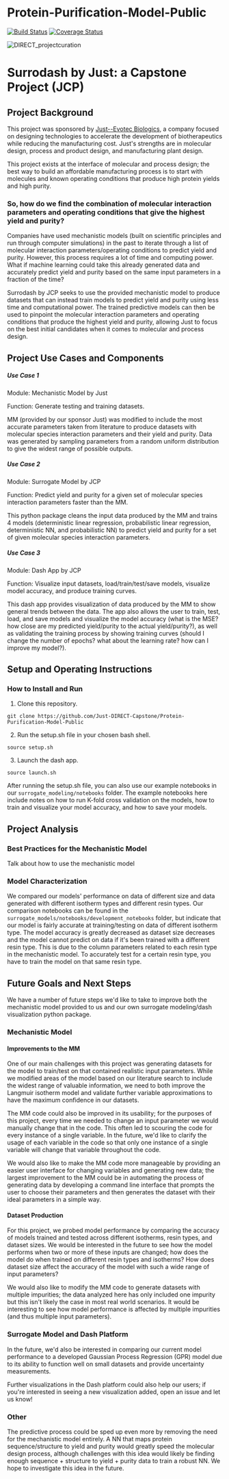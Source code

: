 # Protein-Purification-Model-Public
[![Build Status](https://travis-ci.com/Just-DIRECT-Capstone/Protein-Purification-Model-Public.svg?branch=main)](https://travis-ci.com/Just-DIRECT-Capstone/Protein-Purification-Model-Public)
[![Coverage Status](https://coveralls.io/repos/github/Just-DIRECT-Capstone/Protein-Purification-Model-Public/badge.svg?branch=main)](https://coveralls.io/github/Just-DIRECT-Capstone/Protein-Purification-Model-Public?branch=main)

![DIRECT_projectcuration](https://live.staticflickr.com/65535/51234943019_faa481db4e_m.jpg)
# Surrodash by Just: a Capstone Project (JCP)

## Project Background

This project was sponsored by [Just--Evotec Biologics](https://www.justbiotherapeutics.com/), a company focused on designing technologies to accelerate the development of biotherapeutics while reducing the manufacturing cost. Just's strengths are in molecular design, process and product design, and manufacturing plant design. 

This project exists at the interface of molecular and process design; the best way to build an affordable manufacturing process is to start with molecules and known operating conditions that produce high protein yields and high purity. 

### So, how do we find the combination of molecular interaction parameters and operating conditions that give the highest yield and purity? 

Companies have used mechanistic models (built on scientific principles and run through computer simulations) in the past to iterate through a list of molecular interaction parameters/operating conditions to predict yield and purity. However, this process requires a lot of time and computing power. What if machine learning could take this already generated data and accurately predict yield and purity based on the same input parameters in a fraction of the time?

Surrodash by JCP seeks to use the provided mechanistic model to produce datasets that can instead train models to predict yield and purity using less time and computational power. The trained predictive models can then be used to pinpoint the molecular interaction parameters and operating conditions that produce the highest yield and purity, allowing Just to focus on the best initial candidates when it comes to molecular and process design.

## Project Use Cases and Components

##### Use Case 1

Module: Mechanistic Model by Just

Function: Generate testing and training datasets.

MM (provided by our sponsor Just) was modified to include the most accurate parameters taken from literature to produce datasets with molecular species interaction parameters and their yield and purity. Data was generated by sampling parameters from a random uniform distribution to give the widest range of possible outputs.

##### Use Case 2

Module: Surrogate Model by JCP

Function: Predict yield and purity for a given set of molecular species interaction parameters faster than the MM.

This python package cleans the input data produced by the MM and trains 4 models (deterministic linear regression, probabilistic linear regression, deterministic NN, and probabilistic NN) to predict yield and purity for a set of given molecular species interaction parameters.

##### Use Case 3

Module: Dash App by JCP

Function: Visualize input datasets, load/train/test/save models, visualize model accuracy, and produce training curves.

This dash app provides visualization of data produced by the MM to show general trends between the data. The app also allows the user to train, test, load, and save models and visualize the model accuracy (what is the MSE? how close are my predicted yield/purity to the actual yield/purity?), as well as validating the training process by showing training curves (should I change the number of epochs? what about the learning rate? how can I improve my model?).

## Setup and Operating Instructions

### How to Install and Run

1. Clone this repository.

`git clone https://github.com/Just-DIRECT-Capstone/Protein-Purification-Model-Public`

2. Run the setup.sh file in your chosen bash shell.

`source setup.sh`

3. Launch the dash app.

`source launch.sh`

After running the setup.sh file, you can also use our example notebooks in our `surrogate_modeling/notebooks` folder. The example notebooks here include notes on how to run K-fold cross validation on the models, how to train and visualize your model accuracy, and how to save your models.

## Project Analysis

### Best Practices for the Mechanistic Model
Talk about how to use the mechanistic model

### Model Characterization
We compared our models' performance on data of different size and data generated with different isotherm types and different resin types. Our comparison notebooks can be found in the `surrogate_models/notebooks/development_notebooks` folder, but indicate that our model is fairly accurate at training/testing on data of different isotherm type. The model accuracy is greatly decreased as dataset size decreases and the model cannot predict on data if it's been trained with a different resin type. This is due to the column parameters related to each resin type in the mechanistic model. To accurately test for a certain resin type, you have to train the model on that same resin type.

## Future Goals and Next Steps

We have a number of future steps we'd like to take to improve both the mechanistic model provided to us and our own surrogate modeling/dash visualization python package.

### Mechanistic Model
#### Improvements to the MM
One of our main challenges with this project was generating datasets for the model to train/test on that contained realistic input parameters. While we modified areas of the model based on our literature search to include the widest range of valuable information, we need to both improve the Langmuir isotherm model and validate further variable approximations to have the maximum confidence in our datasets.

The MM code could also be improved in its usability; for the purposes of this project, every time we needed to change an input parameter we would manually change that in the code. This often led to scouring the code for every instance of a single variable. In the future, we'd like to clarify the usage of each variable in the code so that only one instance of a single variable will change that variable throughout the code.

We would also like to make the MM code more manageable by providing an easier user interface for changing variables and generating new data; the largest improvement to the MM could be in automating the process of generating data by developing a command line interface that prompts the user to choose their parameters and then generates the dataset with their ideal parameters in a simple way.

#### Dataset Production
For this project, we probed model performance by comparing the accuracy of models trained and tested across different isotherms, resin types, and dataset sizes. We would be interested in the future to see how the model performs when two or more of these inputs are changed; how does the model do when trained on different resin types and isotherms? How does dataset size affect the accuracy of the model with such a wide range of input parameters?

We would also like to modify the MM code to generate datasets with multiple impurities; the data analyzed here has only included one impurity but this isn't likely the case in most real world scenarios. It would be interesting to see how model performance is affected by multiple impurities (and thus multiple input parameters).

### Surrogate Model and Dash Platform

In the future, we'd also be interested in comparing our current model performance to a developed Gaussian Process Regression (GPR) model due to its ability to function well on small datasets and provide uncertainty measurements.

Further visualizations in the Dash platform could also help our users; if you're interested in seeing a new visualization added, open an issue and let us know!

### Other 

The predictive process could be sped up even more by removing the need for the mechanistic model entirely. A NN that maps protein sequence/structure to yield and purity would greatly speed the molecular design process, although challenges with this idea would likely be finding enough sequence + structure to yield + purity data to train a robust NN. We hope to investigate this idea in the future.
